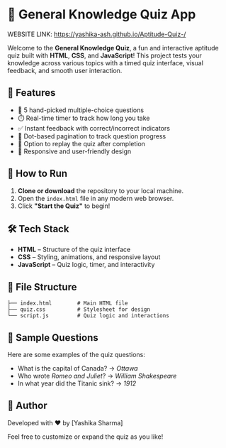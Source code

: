 # 🧠 General Knowledge Quiz App
WEBSITE LINK: https://yashika-ash.github.io/Aptitude-Quiz-/

Welcome to the **General Knowledge Quiz**, a fun and interactive aptitude quiz built with **HTML**, **CSS**, and **JavaScript**! This project tests your knowledge across various topics with a timed quiz interface, visual feedback, and smooth user interaction.

## 🎯 Features

- 📝 5 hand-picked multiple-choice questions  
- ⏱️ Real-time timer to track how long you take  
- ✅ Instant feedback with correct/incorrect indicators  
- 📍 Dot-based pagination to track question progress  
- 🔁 Option to replay the quiz after completion  
- 📱 Responsive and user-friendly design  



## 🚀 How to Run

1. **Clone or download** the repository to your local machine.
2. Open the `index.html` file in any modern web browser.
3. Click **"Start the Quiz"** to begin!

## 🛠️ Tech Stack

- **HTML** – Structure of the quiz interface  
- **CSS** – Styling, animations, and responsive layout  
- **JavaScript** – Quiz logic, timer, and interactivity  

## 🧩 File Structure

```
├── index.html        # Main HTML file
├── quiz.css          # Stylesheet for design
└── script.js         # Quiz logic and interactions
```

## 🧪 Sample Questions

Here are some examples of the quiz questions:

- What is the capital of Canada? → *Ottawa*  
- Who wrote *Romeo and Juliet*? → *William Shakespeare*  
- In what year did the Titanic sink? → *1912*

## 🎉 Author

Developed with ❤️ by [Yashika Sharma]

Feel free to customize or expand the quiz as you like!
